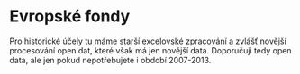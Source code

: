 # Evropské fondy

Pro historické účely tu máme starší excelovské zpracování a zvlášť novější procesování open dat, které však má jen novější data. Doporučuji tedy open data, ale jen pokud nepotřebujete i období 2007-2013.
